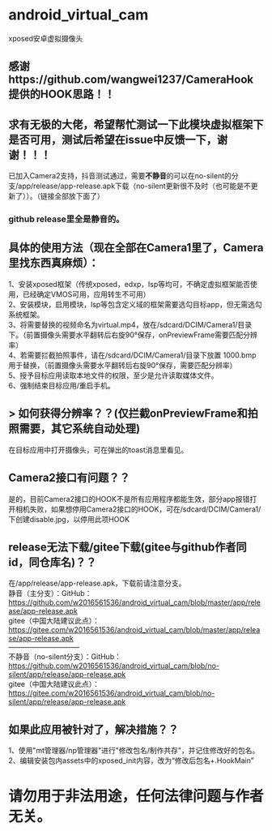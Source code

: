 # android_virtual_cam
xposed安卓虚拟摄像头  
## 感谢https://github.com/wangwei1237/CameraHook 提供的HOOK思路！！  
## 求有无极的大佬，希望帮忙测试一下此模块虚拟框架下是否可用，测试后希望在issue中反馈一下，谢谢！！！  

已加入Camera2支持，抖音测试通过，需要**不静音**的可以在no-silent的分支/app/release/app-release.apk下载（no-silent更新很不及时（也可能是不更新了））。（链接全部放下面了）  
### github release里全是静音的。  

## 具体的使用方法（现在全部在Camera1里了，Camera里找东西真麻烦）：  
1、安装xposed框架（传统xposed，edxp，lsp等均可，不确定虚拟框架能否使用，已经确定VMOS可用，应用转生不可用）    
2、安装模块，启用模块，lsp等包含定义域的框架需要选勾目标app，但无需选勾系统框架。  
3、将需要替换的视频命名为virtual.mp4，放在/sdcard/DCIM/Camera1/目录下。（前置摄像头需要水平翻转后右旋90°保存，onPreviewFrame需要匹配分辨率）  
4、若需要拦截拍照事件，请在/sdcard/DCIM/Camera1/目录下放置 1000.bmp 用于替换，（前置摄像头需要水平翻转后右旋90°保存，需要匹配分辨率）  
5、授予目标应用读取本地文件的权限，至少是允许读取媒体文件。  
6、强制结束目标应用/重启手机。  

## > 如何获得分辨率？？(仅拦截onPreviewFrame和拍照需要，其它系统自动处理)  
在目标应用中打开摄像头，可在弹出的toast消息里看见。  

## Camera2接口有问题？？  
是的，目前Camera2接口的HOOK不是所有应用程序都能生效，部分app报错打开相机失败，如果想停用Camera2接口的HOOK，可在/sdcard/DCIM/Camera1/下创建disable.jpg，以停用此项HOOK  

## release无法下载/gitee下载(gitee与github作者同id，同仓库名)？？  
在/app/release/app-release.apk，下载前请注意分支。  
静音（主分支）：GitHub： https://github.com/w2016561536/android_virtual_cam/blob/master/app/release/app-release.apk  
gitee（中国大陆建议此点）： https://gitee.com/w2016561536/android_virtual_cam/blob/master/app/release/app-release.apk  
——————————  
不静音（no-silent分支）：GitHub： https://github.com/w2016561536/android_virtual_cam/blob/no-silent/app/release/app-release.apk   
gitee（中国大陆建议此点）： https://gitee.com/w2016561536/android_virtual_cam/blob/no-silent/app/release/app-release.apk  

## 如果此应用被针对了，解决措施？？
1、使用"mt管理器/np管理器"进行"修改包名/制作共存"，并记住修改好的包名。  
2、编辑安装包内assets中的xposed_init内容，改为“修改后包名+.HookMain”

# 请勿用于非法用途，任何法律问题与作者无关。  
